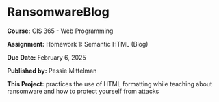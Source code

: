 # RansomwareBlog
**Course:** CIS 365 - Web Programming

**Assignment:** Homework 1: Semantic HTML (Blog)

**Due Date:** February 6, 2025

**Published by:** Pessie Mittelman

**This Project:** practices the use of HTML formatting while teaching about ransomware and how to protect yourself from attacks
